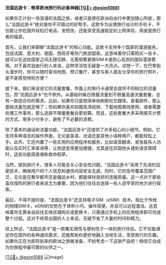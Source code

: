 **法国远游卡：畅享欧洲旅行的必备神器[[TG💪+ @esim1088](https://t.me/s/esim1088)]**

如果你正计划一场浪漫的法国之旅，或者只是想在欧洲自由行中更加随心所欲，那么“法国远游卡”绝对是你不可错过的好帮手。这款专为出境旅行设计的手机卡，不仅能让你在国外轻松打电话、发短信，还能享受高速稳定的上网体验，简直是旅行者的福音。

首先，让我们来聊聊“法国远游卡”的核心功能。这款卡支持多个国家的漫游服务，包括法国、意大利、德国、西班牙等热门旅游国家。这意味着你只需购买一张卡，就可以在这些国家之间无缝切换，无需频繁更换SIM卡或担心高昂的国际漫游费用。对于喜欢自由行的人来说，这种灵活性无疑是一大亮点。试想一下，在巴黎街头漫步时，你可以随时查询地图、预订餐厅，甚至与家人朋友分享你的旅行照片，是不是感觉特别方便？

接下来，我们来说说它的流量套餐。市面上的旅行卡通常会提供不同档位的流量包，而“法国远游卡”也不例外。从基础的每日限量流量到不限量高速流量套餐，总有一款适合你的需求。比如，如果你只是想简单地刷刷社交媒体，查看邮件，那么基础流量包就足够了；但如果你喜欢拍摄高清视频、下载地图离线使用，或者需要处理工作事务，那么选择不限量套餐会更划算。而且，这些套餐大多采用按天计费的方式，用多少付多少，避免了不必要的浪费。

除了基本的通话和流量功能，“法国远游卡”还提供了许多贴心的小细节。例如，它支持多种语言的操作界面，无论是英语、法语还是其他小语种用户，都能轻松上手。此外，它还内置了一些实用的应用程序和服务，比如语音翻译、紧急联系人功能以及实时汇率查询等，让旅途变得更加便捷。尤其是在异国他乡遇到语言障碍时，这些功能简直堪称救命稻草。

当然，提到旅行卡，很多人可能会关心安全性问题。“法国远游卡”采用了先进的加密技术，确保用户的个人信息和通信内容安全无虞。同时，它的信号覆盖范围广泛，无论是在繁华都市还是偏远乡村，都能保持良好的连接质量。这一点对于那些喜欢探险的旅行者来说尤为重要，因为他们往往会选择一些人迹罕至的地方进行探索。

最后，不得不提的是，“法国远游卡”还支持电子SIM（eSIM）技术。相比于传统的物理SIM卡，eSIM的优势在于体积小巧、操作简便，并且可以远程激活。这意味着你无需亲自前往实体店铺购买或更换卡，只需通过手机上的应用程序即可完成整个过程。这对于经常出国的人士来说，无疑节省了大量的时间和精力。

综上所述，“法国远游卡”是一款集实用性与便利性于一体的旅行伴侣。它不仅能满足你在国外的各种通讯需求，还能帮助你更好地融入当地生活，享受旅行的乐趣。如果你正在为即将到来的欧洲之旅做准备，不妨考虑一下这款产品吧！相信它会成为你旅程中最可靠的伙伴之一。

[[TG💪+ @esim1088](https://t.me/s/esim1088) ![Image](https://i.postimg.cc/4NQfJmqS/Snipaste-2025-05-13-00-14-12.png)]